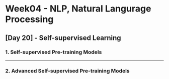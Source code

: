 # Week04 - NLP, Natural Langurage Processing

## [Day 20] - Self-supervised Learning

### 1. Self-supervised Pre-training Models



---------

### 2. Advanced Self-supervised Pre-training Models